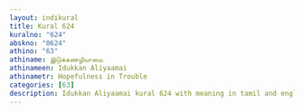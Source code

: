 ```yaml
---
layout: indikural
title: Kural 624
kuralno: "624"
abskno: "0624"
athino: "63"
athiname: இடுக்கணழியாமை
athinameen: Idukkan Aliyaamai
athinametr: Hopefulness in Trouble
categories: [63]
description: Idukkan Aliyaamai kural 624 with meaning in tamil and english 
---
```


